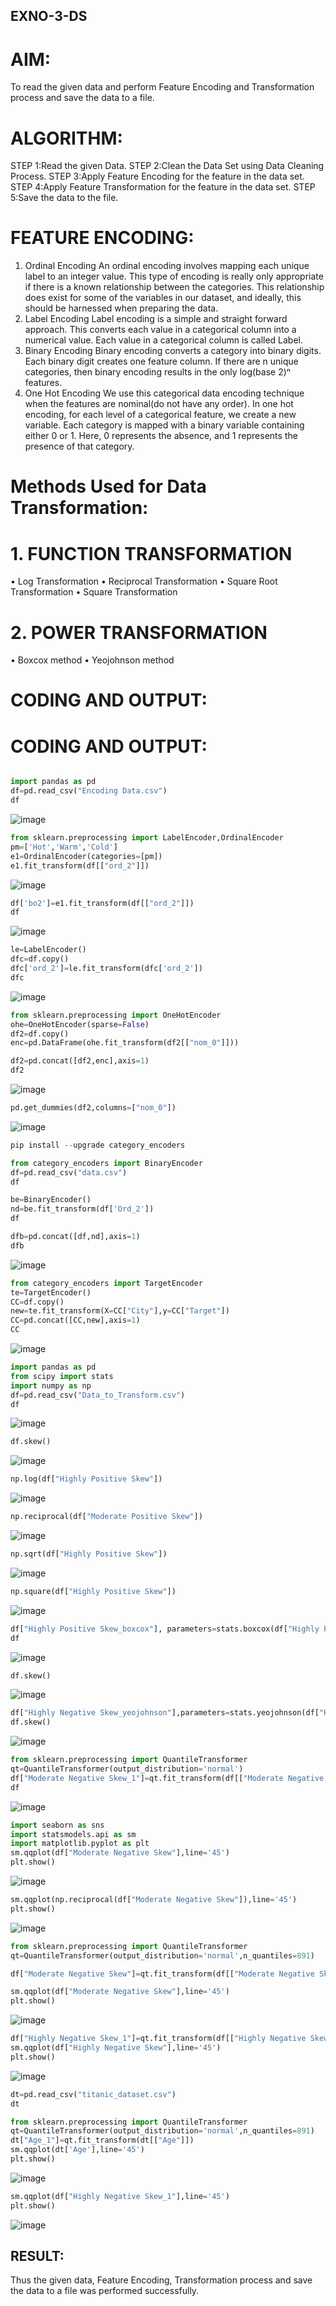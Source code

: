 ## EXNO-3-DS

# AIM:
To read the given data and perform Feature Encoding and Transformation process and save the data to a file.

# ALGORITHM:
STEP 1:Read the given Data.
STEP 2:Clean the Data Set using Data Cleaning Process.
STEP 3:Apply Feature Encoding for the feature in the data set.
STEP 4:Apply Feature Transformation for the feature in the data set.
STEP 5:Save the data to the file.

# FEATURE ENCODING:
1. Ordinal Encoding
An ordinal encoding involves mapping each unique label to an integer value. This type of encoding is really only appropriate if there is a known relationship between the categories. This relationship does exist for some of the variables in our dataset, and ideally, this should be harnessed when preparing the data.
2. Label Encoding
Label encoding is a simple and straight forward approach. This converts each value in a categorical column into a numerical value. Each value in a categorical column is called Label.
3. Binary Encoding
Binary encoding converts a category into binary digits. Each binary digit creates one feature column. If there are n unique categories, then binary encoding results in the only log(base 2)ⁿ features.
4. One Hot Encoding
We use this categorical data encoding technique when the features are nominal(do not have any order). In one hot encoding, for each level of a categorical feature, we create a new variable. Each category is mapped with a binary variable containing either 0 or 1. Here, 0 represents the absence, and 1 represents the presence of that category.

# Methods Used for Data Transformation:
  # 1. FUNCTION TRANSFORMATION
• Log Transformation
• Reciprocal Transformation
• Square Root Transformation
• Square Transformation
  # 2. POWER TRANSFORMATION
• Boxcox method
• Yeojohnson method

# CODING AND OUTPUT:

# CODING AND OUTPUT:

```python

import pandas as pd
df=pd.read_csv("Encoding Data.csv")
df
```
![image](https://github.com/PSriVarshan/EXNO-3-DS/assets/114944059/6a654a7f-8923-43af-837f-fbaaae172990)


```py
from sklearn.preprocessing import LabelEncoder,OrdinalEncoder
pm=['Hot','Warm','Cold']
e1=OrdinalEncoder(categories=[pm])
e1.fit_transform(df[["ord_2"]])
```
![image](https://github.com/PSriVarshan/EXNO-3-DS/assets/114944059/da24dfe7-2a7e-4065-9fcf-a4eca0bc2bd2)


```py
df['bo2']=e1.fit_transform(df[["ord_2"]])
df
```
![image](https://github.com/PSriVarshan/EXNO-3-DS/assets/114944059/101cabae-f64c-4b1d-bc3d-1ced6bea5092)


```py
le=LabelEncoder()
dfc=df.copy()
dfc['ord_2']=le.fit_transform(dfc['ord_2'])
dfc
```
![image](https://github.com/PSriVarshan/EXNO-3-DS/assets/114944059/0e5b50a7-166d-4c8a-aa7f-47d4a829154d)

```py
from sklearn.preprocessing import OneHotEncoder
ohe=OneHotEncoder(sparse=False)
df2=df.copy()
enc=pd.DataFrame(ohe.fit_transform(df2[["nom_0"]]))
```


```py
df2=pd.concat([df2,enc],axis=1)
df2
```
![image](https://github.com/PSriVarshan/EXNO-3-DS/assets/114944059/737d95d4-7f40-4c73-a428-e710982d509e)


```py
pd.get_dummies(df2,columns=["nom_0"])
```
![image](https://github.com/PSriVarshan/EXNO-3-DS/assets/114944059/9e7e2796-d572-42bf-9a59-799e6105bb68)


```py
pip install --upgrade category_encoders
```

```py
from category_encoders import BinaryEncoder
df=pd.read_csv("data.csv")
df
```


```py
be=BinaryEncoder()
nd=be.fit_transform(df['Ord_2'])
df
```


```py
dfb=pd.concat([df,nd],axis=1)
dfb
```
![image](https://github.com/PSriVarshan/EXNO-3-DS/assets/114944059/4f6f6a5a-3ed7-42b2-893d-ef09c752be3d)


```py
from category_encoders import TargetEncoder
te=TargetEncoder()
CC=df.copy()
new=te.fit_transform(X=CC["City"],y=CC["Target"])
CC=pd.concat([CC,new],axis=1)
CC
```
![image](https://github.com/PSriVarshan/EXNO-3-DS/assets/114944059/f70c4873-aca1-4a62-a7a3-b40dfe168af1)


```py
import pandas as pd
from scipy import stats
import numpy as np
df=pd.read_csv("Data_to_Transform.csv")
df
```
![image](https://github.com/PSriVarshan/EXNO-3-DS/assets/114944059/35a6bcdc-2928-41c5-986c-903d5205d9d5)


```py
df.skew()
```
![image](https://github.com/PSriVarshan/EXNO-3-DS/assets/114944059/9cebcdc2-ff61-4e31-bc34-db6b3388e546)


```py
np.log(df["Highly Positive Skew"])
```
![image](https://github.com/PSriVarshan/EXNO-3-DS/assets/114944059/c316b1f8-a5a2-4487-99a9-1a0144e00ae1)


```py
np.reciprocal(df["Moderate Positive Skew"])
```
![image](https://github.com/PSriVarshan/EXNO-3-DS/assets/114944059/d5ccd5c9-87cb-42e4-8420-a37ea75e9add)


```py
np.sqrt(df["Highly Positive Skew"])
```
![image](https://github.com/PSriVarshan/EXNO-3-DS/assets/114944059/09d3e8f9-0558-4039-90ff-3b358dcaeb2c)


```py
np.square(df["Highly Positive Skew"])
```
![image](https://github.com/PSriVarshan/EXNO-3-DS/assets/114944059/a1ab31eb-09c6-4bb6-a569-466254420fee)


```py
df["Highly Positive Skew_boxcox"], parameters=stats.boxcox(df["Highly Positive Skew"])
df
```
![image](https://github.com/PSriVarshan/EXNO-3-DS/assets/114944059/4133ceae-19e0-487a-9e04-2185421e999c)


```py
df.skew()
```
![image](https://github.com/PSriVarshan/EXNO-3-DS/assets/114944059/f2b6800d-4fda-4da3-9652-f3dcc47dc76d)


```py
df["Highly Negative Skew_yeojohnson"],parameters=stats.yeojohnson(df["Highly Negative Skew"])
df.skew()
```
![image](https://github.com/PSriVarshan/EXNO-3-DS/assets/114944059/84134adb-72d1-4afc-bf2f-6649e0a00a6e)

```py
from sklearn.preprocessing import QuantileTransformer
qt=QuantileTransformer(output_distribution='normal')
df["Moderate Negative Skew_1"]=qt.fit_transform(df[["Moderate Negative Skew"]])
df
```
![image](https://github.com/PSriVarshan/EXNO-3-DS/assets/114944059/d8838866-2c73-4e6f-bb78-719723589804)

```py
import seaborn as sns
import statsmodels.api as sm
import matplotlib.pyplot as plt
sm.qqplot(df["Moderate Negative Skew"],line='45')
plt.show()
```
![image](https://github.com/PSriVarshan/EXNO-3-DS/assets/114944059/48cf7384-276f-4955-8bad-16ef34e4b075)


```py
sm.qqplot(np.reciprocal(df["Moderate Negative Skew"]),line='45')
plt.show()
```

![image](https://github.com/PSriVarshan/EXNO-3-DS/assets/114944059/9a9a16d7-5d01-4216-bee8-255e7477463f)



```py
from sklearn.preprocessing import QuantileTransformer
qt=QuantileTransformer(output_distribution='normal',n_quantiles=891)

df["Moderate Negative Skew"]=qt.fit_transform(df[["Moderate Negative Skew"]])

sm.qqplot(df["Moderate Negative Skew"],line='45')
plt.show()
```

![image](https://github.com/PSriVarshan/EXNO-3-DS/assets/114944059/d4a59337-cc27-46c6-b47c-5e9ba7988626)


```py
df["Highly Negative Skew_1"]=qt.fit_transform(df[["Highly Negative Skew"]])
sm.qqplot(df["Highly Negative Skew"],line='45')
plt.show()
```

![image](https://github.com/PSriVarshan/EXNO-3-DS/assets/114944059/6f7a4eaa-1c54-4409-8b57-8b407d5842f7)


```py
dt=pd.read_csv("titanic_dataset.csv")
dt
```

```py
from sklearn.preprocessing import QuantileTransformer
qt=QuantileTransformer(output_distribution='normal',n_quantiles=891)
dt["Age_1"]=qt.fit_transform(dt[["Age"]])
sm.qqplot(dt['Age'],line='45') 
plt.show()
```
![image](https://github.com/PSriVarshan/EXNO-3-DS/assets/114944059/e2ff6572-cb52-434f-8d9a-980843e1a1b9)

```py
sm.qqplot(df["Highly Negative Skew_1"],line='45')
plt.show()
```
![image](https://github.com/PSriVarshan/EXNO-3-DS/assets/114944059/d5c66705-7e21-4a6b-8bc7-a9e1ca23ae85)



## RESULT:
Thus the given data, Feature Encoding, Transformation process and save the data to a file was performed successfully.
       
